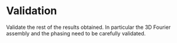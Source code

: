 # Validation

Validate the rest of the results obtained.
In particular the 3D Fourier assembly and the
phasing need to be carefully validated.
